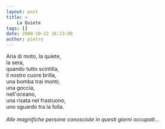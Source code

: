 ```yaml
---
layout: post
title: >
    La Quiete
tags: []
date: 2008-10-22 16:13:00
author: pietro
---
```

Aria di moto, la quiete,<br/>la sera,<br/>quando tutto scintilla,<br/>il nostro cuore brilla,<br/>una bomba trai monti;<br/>una goccia,<br/>nell'oceano,<br/>una risata nel frastuono,<br/>uno sguardo tra la folla.<br/><br/><span style="font-style: italic">Alle magnifiche persone conosciute in questi giorni occupati...</span>
